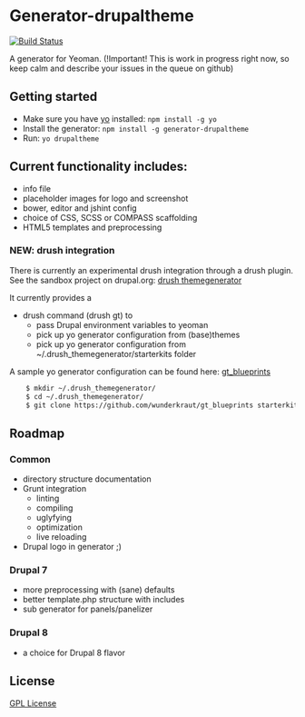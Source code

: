 # Generator-drupaltheme
[![Build Status](https://secure.travis-ci.org/pixelmord/generator-drupaltheme.png?branch=master)](https://travis-ci.org/pixelmord/generator-drupaltheme)

A generator for Yeoman.
(!Important! This is work in progress right now, so keep calm and describe your issues in the queue on github)

## Getting started
- Make sure you have [yo](https://github.com/yeoman/yo) installed:
    `npm install -g yo`
- Install the generator: `npm install -g generator-drupaltheme`
- Run: `yo drupaltheme`

## Current functionality includes:
- info file
- placeholder images for logo and screenshot
- bower, editor and jshint config
- choice of CSS, SCSS or COMPASS scaffolding
- HTML5 templates and preprocessing

### NEW: drush integration

There is currently an experimental drush integration through a drush plugin.
See the sandbox project on drupal.org:
[drush themegenerator](http://drupal.org/sandbox/hydra/2143001)

It currently provides a
- drush command (drush gt) to
  - pass Drupal environment variables to yeoman
  - pick up yo generator configuration from (base)themes
  - pick up yo generator configuration from ~/.drush_themegenerator/starterkits folder

A sample yo generator configuration can be found here:
[gt_blueprints](https://github.com/wunderkraut/gt_blueprints)

```bash
    $ mkdir ~/.drush_themegenerator/
    $ cd ~/.drush_themegenerator/
    $ git clone https://github.com/wunderkraut/gt_blueprints starterkits
```


## Roadmap

### Common
- directory structure documentation
- Grunt integration
  - linting
  - compiling
  - uglyfying
  - optimization
  - live reloading
- Drupal logo in generator ;)

### Drupal 7
- more preprocessing with (sane) defaults
- better template.php structure with includes
- sub generator for panels/panelizer

### Drupal 8
- a choice for Drupal 8 flavor

## License
[GPL License](http://www.gnu.org/licenses/gpl)
